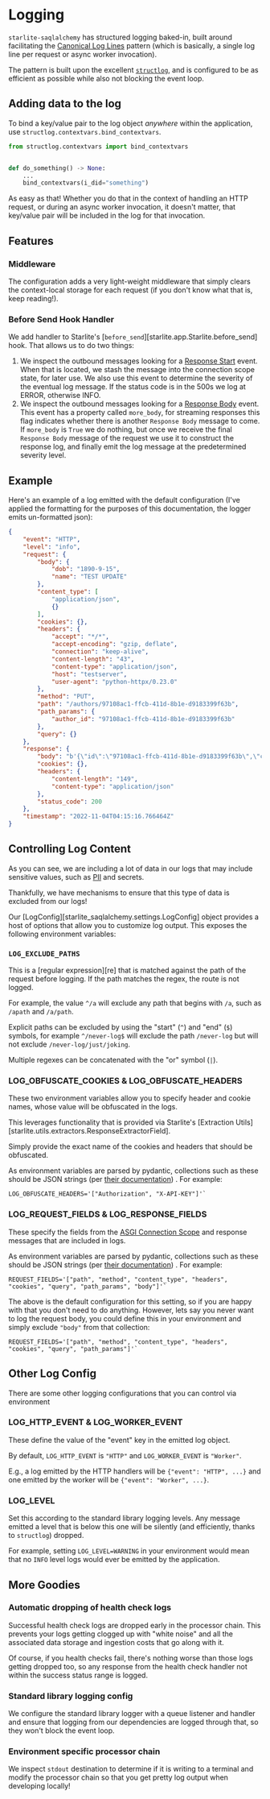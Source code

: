 # Logging

`starlite-saqlalchemy` has structured logging baked-in, built around facilitating the
[Canonical Log Lines](https://brandur.org/canonical-log-lines) pattern (which is basically, a
single log line per request or async worker invocation).

The pattern is built upon the excellent [`structlog`](https://github.com/hynek/structlog), and is
configured to be as efficient as possible while also not blocking the event loop.

## Adding data to the log

To bind a key/value pair to the log object _anywhere_ within the application, use
`structlog.contextvars.bind_contextvars`.

```python
from structlog.contextvars import bind_contextvars


def do_something() -> None:
    ...
    bind_contextvars(i_did="something")
```

As easy as that! Whether you do that in the context of handling an HTTP request, or during an async
worker invocation, it doesn't matter, that key/value pair will be included in the log for that
invocation.

## Features

### Middleware

The configuration adds a very light-weight middleware that simply clears the context-local storage
for each request (if you don't know what that is, keep reading!).

### Before Send Hook Handler

We add handler to Starlite's [`before_send`][starlite.app.Starlite.before_send] hook. That allows us
to do two things:

1. We inspect the outbound messages looking for a
   [Response Start](https://asgi.readthedocs.io/en/latest/specs/www.html#response-start-send-event)
   event. When that is located, we stash the message into the connection scope state, for later use.
   We also use this event to determine the severity of the eventual log message. If the status code
   is in the 500s we log at ERROR, otherwise INFO.
2. We inspect the outbound messages looking for a
   [Response Body](https://asgi.readthedocs.io/en/latest/specs/www.html#response-body-send-event)
   event. This event has a property called `more_body`, for streaming responses this flag indicates
   whether there is another `Response Body` message to come. If `more_body` is `True` we do nothing,
   but once we receive the final `Response Body` message of the request we use it to construct the
   response log, and finally emit the log message at the predetermined severity level.

## Example

Here's an example of a log emitted with the default configuration (I've applied the formatting for
the purposes of this documentation, the logger emits un-formatted json):

```json
{
    "event": "HTTP",
    "level": "info",
    "request": {
        "body": {
            "dob": "1890-9-15",
            "name": "TEST UPDATE"
        },
        "content_type": [
            "application/json",
            {}
        ],
        "cookies": {},
        "headers": {
            "accept": "*/*",
            "accept-encoding": "gzip, deflate",
            "connection": "keep-alive",
            "content-length": "43",
            "content-type": "application/json",
            "host": "testserver",
            "user-agent": "python-httpx/0.23.0"
        },
        "method": "PUT",
        "path": "/authors/97108ac1-ffcb-411d-8b1e-d9183399f63b",
        "path_params": {
            "author_id": "97108ac1-ffcb-411d-8b1e-d9183399f63b"
        },
        "query": {}
    },
    "response": {
        "body": "b'{\"id\":\"97108ac1-ffcb-411d-8b1e-d9183399f63b\",\"created\":\"0001-01-01T00:00:00\",\"updated\":\"2022-11-04T14:15:16\",\"name\":\"TEST UPDATE\",\"dob\":\"1890-09-15\"}'",
        "cookies": {},
        "headers": {
            "content-length": "149",
            "content-type": "application/json"
        },
        "status_code": 200
    },
    "timestamp": "2022-11-04T04:15:16.766464Z"
}
```

## Controlling Log Content

As you can see, we are including a lot of data in our logs that may include sensitive values, such
as [PII](https://en.wikipedia.org/wiki/Personal_data) and secrets.

Thankfully, we have mechanisms to ensure that this type of data is excluded from our logs!

Our [LogConfig][starlite_saqlalchemy.settings.LogConfig] object provides a host of options that
allow you to customize log output. This exposes the following environment variables:

### `LOG_EXCLUDE_PATHS`

This is a [regular expression][re] that is matched against the path of the request before logging.
If the path matches the regex, the route is not logged.

For example, the value `^/a` will exclude any path that begins with `/a`, such as `/apath` and
`/a/path`.

Explicit paths can be excluded by using the "start" (`^`) and "end" (`$`) symbols, for example
`^/never-log$` will exclude the path `/never-log` but will not exclude `/never-log/just/joking`.

Multiple regexes can be concatenated with the "or" symbol (`|`).

### LOG_OBFUSCATE_COOKIES & LOG_OBFUSCATE_HEADERS

These two environment variables allow you to specify header and cookie names, whose value will be
obfuscated in the logs.

This leverages functionality that is provided via Starlite's
[Extraction Utils][starlite.utils.extractors.ResponseExtractorField].

Simply provide the exact name of the cookies and headers that should be obfuscated.

As environment variables are parsed by pydantic, collections such as these should be JSON strings
(per [their documentation](https://pydantic-docs.helpmanual.io/usage/settings/#parsing-environment-variable-values))
. For example:

```text
LOG_OBFUSCATE_HEADERS='["Authorization", "X-API-KEY"]'`
```

### LOG_REQUEST_FIELDS & LOG_RESPONSE_FIELDS

These specify the fields from the
[ASGI Connection Scope](https://asgi.readthedocs.io/en/latest/specs/www.html#http-connection-scope)
and response messages that are included in logs.

As environment variables are parsed by pydantic, collections such as these should be JSON strings
(per [their documentation](https://pydantic-docs.helpmanual.io/usage/settings/#parsing-environment-variable-values))
. For example:

```text
REQUEST_FIELDS='["path", "method", "content_type", "headers", "cookies", "query", "path_params", "body"]'`
```

The above is the default configuration for this setting, so if you are happy with that you don't
need to do anything. However, lets say you never want to log the request body, you could define
this in your environment and simply exclude `"body"` from that collection:

```text
REQUEST_FIELDS='["path", "method", "content_type", "headers", "cookies", "query", "path_params"]'`
```

## Other Log Config

There are some other logging configurations that you can control via environment

### LOG_HTTP_EVENT & LOG_WORKER_EVENT

These define the value of the "event" key in the emitted log object.

By default, `LOG_HTTP_EVENT` is `"HTTP"` and `LOG_WORKER_EVENT` is `"Worker"`.

E.g., a log emitted by the HTTP handlers will be `{"event": "HTTP", ...}` and one emitted by the
worker will be `{"event": "Worker", ...}`.

### LOG_LEVEL

Set this according to the standard library logging levels. Any message emitted a level that is
below this one will be silently (and efficiently, thanks to `structlog`) dropped.

For example, setting `LOG_LEVEL=WARNING` in your environment would mean that no `INFO` level logs
would ever be emitted by the application.

## More Goodies

### Automatic dropping of health check logs

Successful health check logs are dropped early in the processor chain. This prevents your logs
getting clogged up with "white noise" and all the associated data storage and ingestion costs that
go along with it.

Of course, if you health checks fail, there's nothing worse than those logs getting dropped too, so
any response from the health check handler not within the success status range is logged.

### Standard library logging config

We configure the standard library logger with a queue listener and handler and ensure that logging
from our dependencies are logged through that, so they won't block the event loop.

### Environment specific processor chain

We inspect `stdout` destination to determine if it is writing to a terminal and modify the processor
chain so that you get pretty log output when developing locally!

